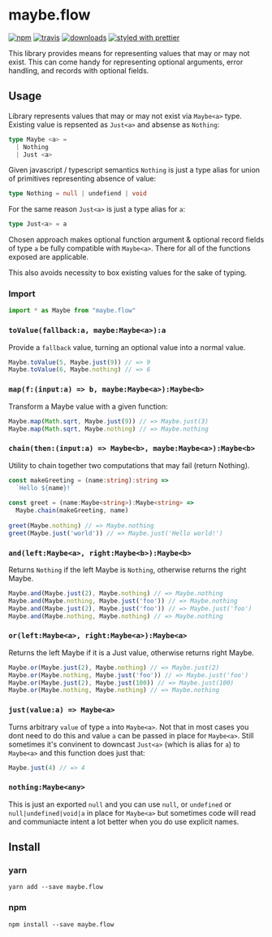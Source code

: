 # maybe.flow
[![npm][version.icon]][version.url]
[![travis][travis.icon]][travis.url]
[![downloads][downloads.icon]][downloads.url]
[![styled with prettier][prettier.icon]][prettier.url]

This library provides means for representing values that may or may not exist.
This can come handy for representing optional arguments, error handling, and
records with optional fields.

## Usage

Library represents values that may or may not exist via `Maybe<a>` type.
Existing value is repsented as `Just<a>` and absense as `Nothing`:

```ts
type Maybe <a> =
  | Nothing
  | Just <a>
```

Given javascript / typescript semantics `Nothing` is just a type alias for union
of primitives representing absence of value:

```ts
type Nothing = null | undefiend | void
```

For the same reason `Just<a>` is just a type alias for `a`:

```ts
type Just<a> = a
``` 

Chosen approach makes optional function argument & optional record fields of
type `a` be fully compatible with `Maybe<a>`. There for all of the functions
exposed are applicable.

This also avoids necessity to box existing values for the sake of typing.


### Import

```ts
import * as Maybe from "maybe.flow"
```

### `toValue(fallback:a, maybe:Maybe<a>):a`

Provide a `fallback` value, turning an optional value into a normal value.

```ts
Maybe.toValue(5, Maybe.just(9)) // => 9
Maybe.toValue(6, Maybe.nothing) // => 6
```

### `map(f:(input:a) => b, maybe:Maybe<a>):Maybe<b>`

Transform a Maybe value with a given function:
 
```ts
Maybe.map(Math.sqrt, Maybe.just(9)) // => Maybe.just(3)
Maybe.map(Math.sqrt, Maybe.nothing) // => Maybe.nothing
```

### `chain(then:(input:a) => Maybe<b>, maybe:Maybe<a>):Maybe<b>`

Utility to chain together two computations that may fail (return Nothing).

```ts
const makeGreeting = (name:string):string =>
  `Hello ${name}!`
 
const greet = (name:Maybe<string>):Maybe<string> =>
  Maybe.chain(makeGreeting, name)
 
greet(Maybe.nothing) // => Maybe.nothing
greet(Maybe.just('world')) // => Maybe.just('Hello world!')
```

### `and(left:Maybe<a>, right:Maybe<b>):Maybe<b>`

Returns `Nothing` if the left Maybe is `Nothing`, otherwise returns the
right Maybe.

```ts
Maybe.and(Maybe.just(2), Maybe.nothing) // => Maybe.nothing
Maybe.and(Maybe.nothing, Maybe.just('foo')) // => Maybe.nothing
Maybe.and(Maybe.just(2), Maybe.just('foo')) // => Maybe.just('foo')
Maybe.and(Maybe.nothing, Maybe.nothing) // => Maybe.nothing
```

### `or(left:Maybe<a>, right:Maybe<a>):Maybe<a>`

Returns the left Maybe if it is a Just value, otherwise returns right Maybe.

```ts
Maybe.or(Maybe.just(2), Maybe.nothing) // => Maybe.just(2)
Maybe.or(Maybe.nothing, Maybe.just('foo')) // => Maybe.just('foo')
Maybe.or(Maybe.just(2), Maybe.just(100)) // => Maybe.just(100)
Maybe.or(Maybe.nothing, Maybe.nothing) // => Maybe.nothing
```


### `just(value:a) => Maybe<a>`

Turns arbitrary `value` of type `a` into `Maybe<a>`. Not that in most cases you dont need to do this and value `a` can be passed in place for `Maybe<a>`. Still sometimes it's convinent to downcast `Just<a>` (which is alias for `a`) to `Maybe<a>` and this function does just that:

```ts
Maybe.just(4) // => 4
```

### `nothing:Maybe<any>`

This is just an exported `null` and you can use `null`, or `undefined` or `null|undefined|void|a` in place for `Maybe<a>` but sometimes code will read and communiacte intent a lot better when you do use explicit names.


## Install

### yarn

    yarn add --save maybe.flow

### npm

    npm install --save maybe.flow


[travis.icon]: https://travis-ci.org/Gozala/maybe.flow.svg?branch=master
[travis.url]: https://travis-ci.org/Gozala/maybe.flow

[version.icon]: https://img.shields.io/npm/v/maybe.flow.svg
[version.url]: https://npmjs.org/package/maybe.flow

[downloads.icon]: https://img.shields.io/npm/dm/maybe.flow.svg
[downloads.url]: https://npmjs.org/package/maybe.flow

[prettier.icon]:https://img.shields.io/badge/styled_with-prettier-ff69b4.svg
[prettier.url]:https://github.com/prettier/prettier

[docs.icon]:https://img.shields.io/badge/typedoc-latest-ff69b4.svg?style=flat
[docs.url]:https://Gozala.github.io/maybe.flow/
